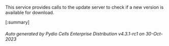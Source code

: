






This service provides calls to the update server to check if a new version is available for download.

[:summary]

###### Auto generated by Pydio Cells Enterprise Distribution v4.3.1-rc1 on 30-Oct-2023
